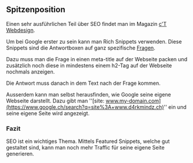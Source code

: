## Spitzenposition
Einen sehr ausführlichen Teil über SEO findet man im Magazin [c'T Webdesign](/artikel/ct-webdesign/2017).


Um bei Google erster zu sein kann man Rich Snippets verwenden. Diese Snippets sind die Antwortboxen auf ganz spezifische [Fragen](https://www.google.ch/search?q=welches+%C3%96l+zum+Braten&ie=utf-8&oe=utf-8&client=firefox-b-ab&gfe_rd=cr&dcr=0&ei=BJaBWu_wPNDBXveqjOAP).


Dazu muss man die Frage in einen meta-title auf der Webseite packen und zusätzlich noch diese in mindestens einem h2-Tag auf der Webseite nochmals anzeigen.


Die Antwort muss danach in dem Text nach der Frage kommen.


Ausserdem kann man selbst herausfinden, wie Google seine eigene Webseite darstellt. Dazu gibt man ''[site: www.my-domain.com](https://www.google.ch/search?q=site%3A+www.d4rkmindz.ch)'' ein und seine eigene Seite wird angezeigt.


### Fazit
SEO ist ein wichtiges Thema. Mittels Featured Snippets, welche gut gestaltet sind, kann man noch mehr Traffic für seine eigene Seite generieren.

